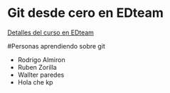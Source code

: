 # Git desde cero en EDteam
[Detalles del curso en EDteam](https://ed.team/git)

#Personas aprendiendo sobre git
- Rodrigo Almiron 
- Ruben Zorilla
- Wallter paredes
- Hola che kp